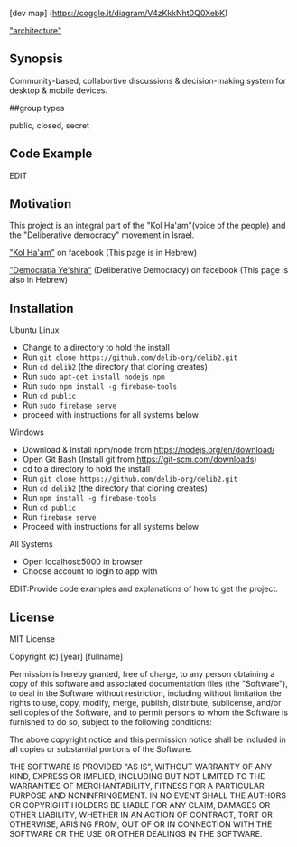 [dev map] (https://coggle.it/diagram/V4zKkkNht0Q0XebK)

["architecture"](https://docs.google.com/document/d/1bEiZ_I3YY3-14NwtMdf9MvHJiI4_IY9IHfENNNiPvWM/edit?usp=sharing)

## Synopsis

Community-based, collabortive discussions & decision-making system for desktop & mobile devices.

##group types

public, closed, secret

## Code Example

EDIT

## Motivation

This project is an integral part of the "Kol Ha'am"(voice of the people) and the "Deliberative democracy" movement in Israel.

["Kol Ha'am"](https://www.facebook.com/%D7%A7%D7%95%D7%9C-%D7%94%D7%A2%D7%9D-1724411721175093/info/?entry_point=about_section_header&tab=page_info) on facebook (This page is in Hebrew)

["Democratia Ye'shira"](https://www.facebook.com/groups/119082888193298/) (Deliberative Democracy) on facebook (This page is also in Hebrew)

## Installation

Ubuntu Linux

- Change to a directory to hold the install
- Run `git clone https://github.com/delib-org/delib2.git`
- Run `cd delib2` (the directory that cloning creates)
- Run `sudo apt-get install nodejs npm`
- Run `sudo npm install -g firebase-tools`
- Run `cd public`
- Run `sudo firebase serve`
- proceed with instructions for all systems below

Windows

- Download & Install npm/node from https://nodejs.org/en/download/
- Open Git Bash (Install git from https://git-scm.com/downloads)
- cd to a directory to hold the install
- Run `git clone https://github.com/delib-org/delib2.git`
- Run `cd delib2` (the directory that cloning creates)
- Run `npm install -g firebase-tools`
- Run `cd public`
- Run `firebase serve`
- Proceed with instructions for all systems below

All Systems

- Open localhost:5000 in browser
- Choose account to login to app with

EDIT:Provide code examples and explanations of how to get the project.


## License

MIT License

Copyright (c) [year] [fullname]

Permission is hereby granted, free of charge, to any person obtaining a copy
of this software and associated documentation files (the "Software"), to deal
in the Software without restriction, including without limitation the rights
to use, copy, modify, merge, publish, distribute, sublicense, and/or sell
copies of the Software, and to permit persons to whom the Software is
furnished to do so, subject to the following conditions:

The above copyright notice and this permission notice shall be included in all
copies or substantial portions of the Software.

THE SOFTWARE IS PROVIDED "AS IS", WITHOUT WARRANTY OF ANY KIND, EXPRESS OR
IMPLIED, INCLUDING BUT NOT LIMITED TO THE WARRANTIES OF MERCHANTABILITY,
FITNESS FOR A PARTICULAR PURPOSE AND NONINFRINGEMENT. IN NO EVENT SHALL THE
AUTHORS OR COPYRIGHT HOLDERS BE LIABLE FOR ANY CLAIM, DAMAGES OR OTHER
LIABILITY, WHETHER IN AN ACTION OF CONTRACT, TORT OR OTHERWISE, ARISING FROM,
OUT OF OR IN CONNECTION WITH THE SOFTWARE OR THE USE OR OTHER DEALINGS IN THE
SOFTWARE.
